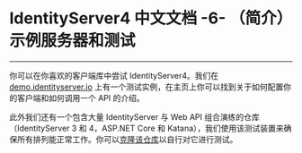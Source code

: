 # IdentityServer4 中文文档 -6- （简介）示例服务器和测试

-----------------------------------------------------------------------------

你可以在你喜欢的客户端库中尝试 IdentityServer4。我们在 [demo.identityserver.io](https://demo.identityserver.io/) 上有一个测试实例，在主页上你可以找到关于如何配置你的客户端和如何调用一个 API 的介绍。

此外我们还有一个包含大量 IdentityServer 与 Web API 组合演练的仓库（IdentityServer 3 和 4，ASP.NET Core 和 Katana），我们使用该测试装置来确保所有排列能正常工作。你可以[克隆该仓库](https://github.com/IdentityServer/CrossVersionIntegrationTests)以自行对它进行测试。